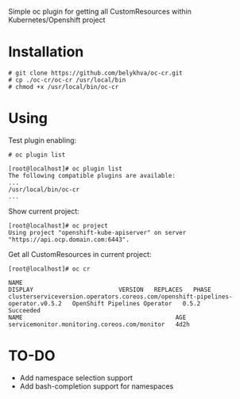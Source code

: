
Simple oc plugin for getting all CustomResources within Kubernetes/Openshift project

# Installation
```
# git clone https://github.com/belykhva/oc-cr.git
# cp ./oc-cr/oc-cr /usr/local/bin
# chmod +x /usr/local/bin/oc-cr
```
# Using
Test plugin enabling:
```
# oc plugin list

[root@localhost]# oc plugin list
The following compatible plugins are available:
...
/usr/local/bin/oc-cr
...
```
Show current project:
```
[root@localhost]# oc project
Using project "openshift-kube-apiserver" on server "https://api.ocp.domain.com:6443".
```
Get all CustomResources in current project:
```
[root@localhost]# oc cr

NAME                                                                             DISPLAY                        VERSION   REPLACES   PHASE
clusterserviceversion.operators.coreos.com/openshift-pipelines-operator.v0.5.2   OpenShift Pipelines Operator   0.5.2                Succeeded
NAME                                           AGE
servicemonitor.monitoring.coreos.com/monitor   4d2h
```
# TO-DO
- Add namespace selection support
- Add bash-completion support for namespaces
